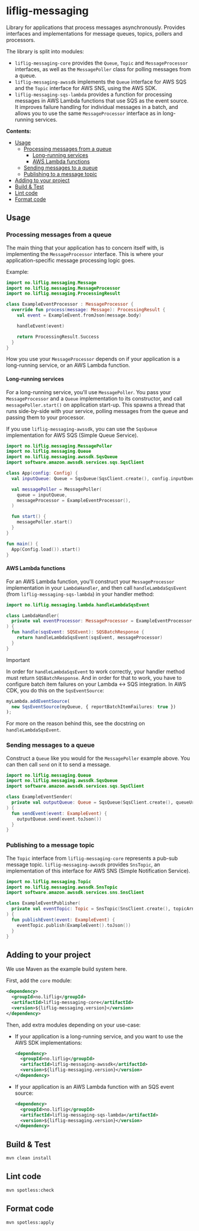 # liflig-messaging

Library for applications that process messages asynchronously. Provides interfaces and
implementations for message queues, topics, pollers and processors.

The library is split into modules:

- `liflig-messaging-core` provides the `Queue`, `Topic` and `MessageProcessor` interfaces, as well
  as the `MessagePoller` class for polling messages from a queue.
- `liflig-messaging-awssdk` implements the `Queue` interface for AWS SQS and the `Topic` interface
  for AWS SNS, using the AWS SDK.
- `liflig-messaging-sqs-lambda` provides a function for processing messages in AWS Lambda functions
  that use SQS as the event source. It improves failure handling for individual messages in a batch,
  and allows you to use the same `MessageProcessor` interface as in long-running services.

**Contents:**

- [Usage](#usage)
  - [Processing messages from a queue](#processing-messages-from-a-queue)
    - [Long-running services](#long-running-services)
    - [AWS Lambda functions](#aws-lambda-functions)
  - [Sending messages to a queue](#sending-messages-to-a-queue)
  - [Publishing to a message topic](#publishing-to-a-message-topic)
- [Adding to your project](#adding-to-your-project)
- [Build & Test](#build--test)
- [Lint code](#lint-code)
- [Format code](#format-code)

## Usage

### Processing messages from a queue

The main thing that your application has to concern itself with, is implementing the
`MessageProcessor` interface. This is where your application-specific message processing logic goes.

Example:

```kotlin
import no.liflig.messaging.Message
import no.liflig.messaging.MessageProcessor
import no.liflig.messaging.ProcessingResult

class ExampleEventProcessor : MessageProcessor {
  override fun process(message: Message): ProcessingResult {
    val event = ExampleEvent.fromJson(message.body)

    handleEvent(event)

    return ProcessingResult.Success
  }
}
```

How you use your `MessageProcessor` depends on if your application is a long-running service, or an
AWS Lambda function.

#### Long-running services

For a long-running service, you'll use `MessagePoller`. You pass your `MessageProcessor` and a
`Queue` implementation to its constructor, and call `messagePoller.start()` on application start-up.
This spawns a thread that runs side-by-side with your service, polling messages from the queue and
passing them to your processor.

If you use `liflig-messaging-awssdk`, you can use the `SqsQueue` implementation for AWS SQS (Simple
Queue Service).

```kotlin
import no.liflig.messaging.MessagePoller
import no.liflig.messaging.Queue
import no.liflig.messaging.awssdk.SqsQueue
import software.amazon.awssdk.services.sqs.SqsClient

class App(config: Config) {
  val inputQueue: Queue = SqsQueue(SqsClient.create(), config.inputQueueUrl)

  val messagePoller = MessagePoller(
    queue = inputQueue,
    messageProcessor = ExampleEventProcessor(),
  )

  fun start() {
    messagePoller.start()
  }
}

fun main() {
  App(Config.load()).start()
}
```

#### AWS Lambda functions

For an AWS Lambda function, you'll construct your `MessageProcessor` implementation in your
`LambdaHandler`, and then call `handleLambdaSqsEvent` (from `liflig-messaging-sqs-lambda`) in your
handler method:

```kotlin
import no.liflig.messaging.lambda.handleLambdaSqsEvent

class LambdaHandler(
  private val eventProcessor: MessageProcessor = ExampleEventProcessor(),
) {
  fun handle(sqsEvent: SQSEvent): SQSBatchResponse {
    return handleLambdaSqsEvent(sqsEvent, messageProcessor)
  }
}
```

> [!IMPORTANT]
>
> In order for `handleLambdaSqsEvent` to work correctly, your handler method must return
> `SQSBatchResponse`. And in order for that to work, you have to configure batch item failures on
> your Lambda <-> SQS integration. In AWS CDK, you do this on the `SqsEventSource`:
>
> ```ts
> myLambda.addEventSource(
>   new SqsEventSource(myQueue, { reportBatchItemFailures: true })
> );
> ```
>
> For more on the reason behind this, see the docstring on `handleLambdaSqsEvent`.

### Sending messages to a queue

Construct a `Queue` like you would for the `MessagePoller` example above. You can then call `send`
on it to send a message.

```kotlin
import no.liflig.messaging.Queue
import no.liflig.messaging.awssdk.SqsQueue
import software.amazon.awssdk.services.sqs.SqsClient

class ExampleEventSender(
  private val outputQueue: Queue = SqsQueue(SqsClient.create(), queueUrl = "..."),
) {
  fun sendEvent(event: ExampleEvent) {
    outputQueue.send(event.toJson())
  }
}
```

### Publishing to a message topic

The `Topic` interface from `liflig-messaging-core` represents a pub-sub message topic.
`liflig-messaging-awssdk` provides `SnsTopic`, an implementation of this interface for AWS SNS
(Simple Notification Service).

```kotlin
import no.liflig.messaging.Topic
import no.liflig.messaging.awssdk.SnsTopic
import software.amazon.awssdk.services.sns.SnsClient

class ExampleEventPublisher(
  private val eventTopic: Topic = SnsTopic(SnsClient.create(), topicArn = "..."),
) {
  fun publishEvent(event: ExampleEvent) {
    eventTopic.publish(ExampleEvent().toJson())
  }
}
```

## Adding to your project

We use Maven as the example build system here.

First, add the `core` module:

<!-- @formatter:off -->
```xml
<dependency>
  <groupId>no.liflig</groupId>
  <artifactId>liflig-messaging-core</artifactId>
  <version>${liflig-messaging.version}</version>
</dependency>
```
<!-- @formatter:on -->

Then, add extra modules depending on your use-case:

- If your application is a long-running service, and you want to use the AWS SDK implementations:
  <!-- @formatter:off -->
  ```xml
  <dependency>
    <groupId>no.liflig</groupId>
    <artifactId>liflig-messaging-awssdk</artifactId>
    <version>${liflig-messaging.version}</version>
  </dependency>
  ```
  <!-- @formatter:on -->
- If your application is an AWS Lambda function with an SQS event source:
  <!-- @formatter:off -->
  ```xml
  <dependency>
    <groupId>no.liflig</groupId>
    <artifactId>liflig-messaging-sqs-lambda</artifactId>
    <version>${liflig-messaging.version}</version>
  </dependency>
  ```
  <!-- @formatter:on -->

## Build & Test

```sh
mvn clean install
```

## Lint code

```sh
mvn spotless:check
```

## Format code

```sh
mvn spotless:apply
```
